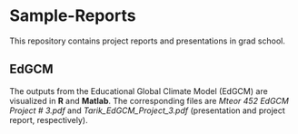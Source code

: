 # Sample-Reports
This repository contains project reports and presentations in grad school. 

## EdGCM
The outputs from the Educational Global Climate Model (EdGCM) are visualized in **R** and **Matlab**. The corresponding files are *Mteor 452 EdGCM Project # 3.pdf* and *Tarik_EdGCM_Project_3.pdf* (presentation and project report, respectively).

